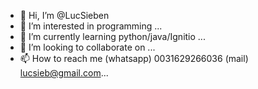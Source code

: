 - 👋 Hi, I’m @LucSieben
- 👀 I’m interested in programming ...
- 🌱 I’m currently learning python/java/Ignitio ...
- 💞️ I’m looking to collaborate on ...
- 📫 How to reach me  (whatsapp) 0031629266036 (mail) lucsieb@gmail.com...

<!---
LucSieben/LucSieben is a ✨ special ✨ repository because its `README.md` (this file) appears on your GitHub profile.
You can click the Preview link to take a look at your changes.
--->
